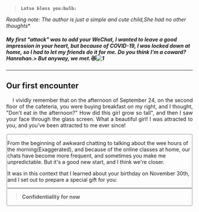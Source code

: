  >**`Lotso bless you:bulb:`**

*Reading note: The author is just a simple and cute child,She had no other thoughts**
##### My first "attack" was to add your WeChat, I wanted to leave a good impression in your heart, but because of COVID-19, I was locked down at home, so I had to let my friends do it for me. Do you think I'm a coward? Hanrahan.> **But anyway, we met.**:heart_eyes_cat:![1](file:///C:/Users/86138/Desktop/信息%20-%20副本/hxy'birthday%20plan/图片/t019cc135e6d25afb60.jpg)
---
<div class="user-details">
<h2> Our first encounter  </h2>
<p style="text-align: justify;"> &nbsp;&nbsp;&nbsp;&nbsp;I vividly remember that on the afternoon of September 24, on the second floor of the cafeteria, you were buying breakfast on my right, and I thought, "Don't eat in the afternoon?" How did this girl grow so tall", and then I saw your face through the glass screen. What a beautiful girl! I was attracted to you, and you've been attracted to me ever since!
<div class="analytics"  style="border: solid lightgrey; border-radius: 5px;">

From the beginning of awkward chatting to talking about the wee hours of the morning(Exaggerated), and because of the online classes at home, our chats have become more frequent, and sometimes you make me unpredictable. But it's a good new start, and I think we're closer.

It was in this context that I learned about your birthday on November 30th, and I set out to prepare a special gift for you:

---
> **Confidentiality for now**